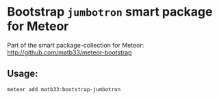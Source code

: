 # Bootstrap `jumbotron` smart package for Meteor

Part of the smart package-collection for Meteor: http://github.com/matb33/meteor-bootstrap

## Usage:

`meteor add matb33:bootstrap-jumbotron`
